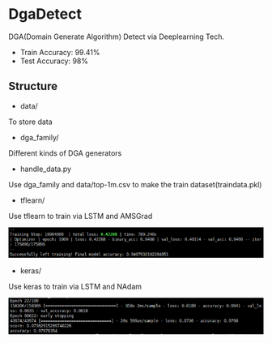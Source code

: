 # DgaDetect

DGA(Domain Generate Algorithm) Detect via Deeplearning Tech.

- Train Accuracy:   99.41%
- Test Accuracy:    98%

## Structure

- data/

To store data

- dga_family/

Different kinds of DGA generators

- handle_data.py

Use dga_family and data/top-1m.csv to make the train dataset(traindata.pkl)

- tflearn/

Use tflearn to train via LSTM and AMSGrad

![tflearn](https://github.com/cckuailong/DgaDetect/blob/master/tflearn/result.png)

- keras/

Use keras to train via LSTM and NAdam

![keras](https://github.com/cckuailong/DgaDetect/blob/master/keras/result.png)
